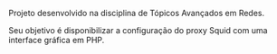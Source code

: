 Projeto desenvolvido na disciplina de Tópicos Avançados em Redes.

Seu objetivo é disponibilizar a configuração do proxy Squid com uma interface gráfica em PHP.
